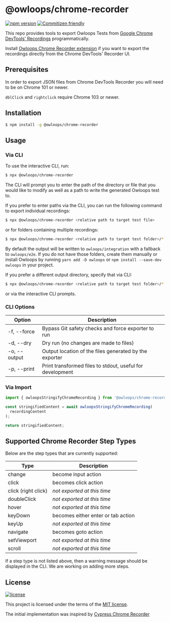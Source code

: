 # @owloops/chrome-recorder

[![npm version](https://img.shields.io/npm/v/@owloops/chrome-recorder)](https://www.npmjs.com/package/@owloops/chrome-recorder) [![Commitizen friendly](https://img.shields.io/badge/commitizen-friendly-brightgreen.svg)](http://commitizen.github.io/cz-cli/)

This repo provides tools to export Owloops Tests from [Google Chrome DevTools' Recordings](https://goo.gle/devtools-recorder) programmatically.

Install [Owloops Chrome Recorder extension](https://github.com/Owloops/owloops-recorder-extension) if you want to export the recordings directly from the Chrome DevTools' Recorder UI.

## Prerequisites

In order to export JSON files from Chrome DevTools Recorder you will need to be on Chrome 101 or newer.

`dblClick` and `rightclick` require Chrome 103 or newer.

## Installation

```sh
$ npm install -g @owloops/chrome-recorder
```

## Usage

### Via CLI

To use the interactive CLI, run:

```sh
$ npx @owloops/chrome-recorder
```

The CLI will prompt you to enter the path of the directory or file that you would like to modify as well as a path to write the generated Owloops test to.

If you prefer to enter paths via the CLI, you can run the following command to export individual recordings:

```sh
$ npx @owloops/chrome-recorder <relative path to target test file>
```

or for folders containing multiple recordings:

```sh
$ npx @owloops/chrome-recorder <relative path to target test folder>/*.json
```

By default the output will be written to `owloops/integration` with a fallback to `owloops/e2e`. If you do not have those folders, create them manually or install Owloops by running `yarn add -D owloops` or `npm install --save-dev owloops` in your project.

If you prefer a different output directory, specify that via CLI:

```sh
$ npx @owloops/chrome-recorder <relative path to target test folder>/*.json --output=folder-name
```

or via the interactive CLI prompts.

### CLI Options

| Option       | Description                                               |
| ------------ | --------------------------------------------------------- |
| -f, --force  | Bypass Git safety checks and force exporter to run        |
| -d, --dry    | Dry run (no changes are made to files)                    |
| -o, --output | Output location of the files generated by the exporter    |
| -p, --print  | Print transformed files to stdout, useful for development |

### Via Import

```js
import { owloopsStringifyChromeRecording } from '@owloops/chrome-recorder';

const stringifiedContent = await owloopsStringifyChromeRecording(
  recordingContent
);

return stringifiedContent;
```

## Supported Chrome Recorder Step Types

Below are the step types that are currently supported:

| Type                | Description                                   |
| ------------------- | --------------------------------------------- |
| change              | become input action                           |
| click               | becomes click action                          |
| click (right click) | _not exported at this time_                   |
| doubleClick         | _not exported at this time_                   |
| hover               | _not exported at this time_                   |
| keyDown             | becomes either enter or tab action            |
| keyUp               | _not exported at this time_                   |
| navigate            | becomes goto action                           |
| setViewport         | _not exported at this time_                   |
| scroll              | _not exported at this time_                   |


If a step type is not listed above, then a warning message should be displayed in the CLI. We are working on adding more steps.

## License

[![license](https://img.shields.io/badge/license-MIT-green.svg)](https://github.com/Owloops/owloops-chrome-recorder/blob/master/LICENSE)

This project is licensed under the terms of the [MIT license](/LICENSE).

The initial implementation was inspired by [Cypress Chrome Recorder](https://github.com/cypress-io/cypress-chrome-recorder)